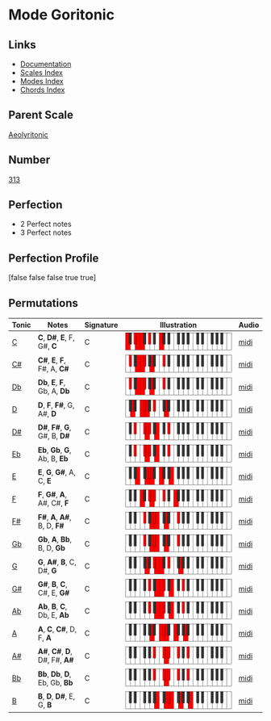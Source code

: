 # Mode Goritonic

## Links

- [Documentation](index.md)
- [Scales Index](Scales.md)
- [Modes Index](Modes.md)
- [Chords Index](Chords.md)

## Parent Scale

[Aeolyritonic](ScaleAeolyritonic.md)

## Number

[313](https://ianring.com/musictheory/scales/313)

## Perfection

- 2 Perfect notes
- 3 Perfect notes

## Perfection Profile

[false false false true true]

## Permutations

| Tonic | Notes | Signature | Illustration | Audio |
|-------|-------|-----------|--------------|-------|
| [C](ModeCNaturalGoritonic.md) | **C**, **D#**, **E**, F, G#, **C** | C | ![CNaturalGoritonic](ModeCNaturalGoritonic.png) | [midi](https://github.com/edipermadi/music/blob/main/docs/ModeCNaturalGoritonic.mid?raw=true) |
| [C#](ModeCSharpGoritonic.md) | **C#**, **E**, **F**, F#, A, **C#** | C | ![CSharpGoritonic](ModeCSharpGoritonic.png) | [midi](https://github.com/edipermadi/music/blob/main/docs/ModeCSharpGoritonic.mid?raw=true) |
| [Db](ModeDFlatGoritonic.md) | **Db**, **E**, **F**, Gb, A, **Db** | C | ![DFlatGoritonic](ModeDFlatGoritonic.png) | [midi](https://github.com/edipermadi/music/blob/main/docs/ModeDFlatGoritonic.mid?raw=true) |
| [D](ModeDNaturalGoritonic.md) | **D**, **F**, **F#**, G, A#, **D** | C | ![DNaturalGoritonic](ModeDNaturalGoritonic.png) | [midi](https://github.com/edipermadi/music/blob/main/docs/ModeDNaturalGoritonic.mid?raw=true) |
| [D#](ModeDSharpGoritonic.md) | **D#**, **F#**, **G**, G#, B, **D#** | C | ![DSharpGoritonic](ModeDSharpGoritonic.png) | [midi](https://github.com/edipermadi/music/blob/main/docs/ModeDSharpGoritonic.mid?raw=true) |
| [Eb](ModeEFlatGoritonic.md) | **Eb**, **Gb**, **G**, Ab, B, **Eb** | C | ![EFlatGoritonic](ModeEFlatGoritonic.png) | [midi](https://github.com/edipermadi/music/blob/main/docs/ModeEFlatGoritonic.mid?raw=true) |
| [E](ModeENaturalGoritonic.md) | **E**, **G**, **G#**, A, C, **E** | C | ![ENaturalGoritonic](ModeENaturalGoritonic.png) | [midi](https://github.com/edipermadi/music/blob/main/docs/ModeENaturalGoritonic.mid?raw=true) |
| [F](ModeFNaturalGoritonic.md) | **F**, **G#**, **A**, A#, C#, **F** | C | ![FNaturalGoritonic](ModeFNaturalGoritonic.png) | [midi](https://github.com/edipermadi/music/blob/main/docs/ModeFNaturalGoritonic.mid?raw=true) |
| [F#](ModeFSharpGoritonic.md) | **F#**, **A**, **A#**, B, D, **F#** | C | ![FSharpGoritonic](ModeFSharpGoritonic.png) | [midi](https://github.com/edipermadi/music/blob/main/docs/ModeFSharpGoritonic.mid?raw=true) |
| [Gb](ModeGFlatGoritonic.md) | **Gb**, **A**, **Bb**, B, D, **Gb** | C | ![GFlatGoritonic](ModeGFlatGoritonic.png) | [midi](https://github.com/edipermadi/music/blob/main/docs/ModeGFlatGoritonic.mid?raw=true) |
| [G](ModeGNaturalGoritonic.md) | **G**, **A#**, **B**, C, D#, **G** | C | ![GNaturalGoritonic](ModeGNaturalGoritonic.png) | [midi](https://github.com/edipermadi/music/blob/main/docs/ModeGNaturalGoritonic.mid?raw=true) |
| [G#](ModeGSharpGoritonic.md) | **G#**, **B**, **C**, C#, E, **G#** | C | ![GSharpGoritonic](ModeGSharpGoritonic.png) | [midi](https://github.com/edipermadi/music/blob/main/docs/ModeGSharpGoritonic.mid?raw=true) |
| [Ab](ModeAFlatGoritonic.md) | **Ab**, **B**, **C**, Db, E, **Ab** | C | ![AFlatGoritonic](ModeAFlatGoritonic.png) | [midi](https://github.com/edipermadi/music/blob/main/docs/ModeAFlatGoritonic.mid?raw=true) |
| [A](ModeANaturalGoritonic.md) | **A**, **C**, **C#**, D, F, **A** | C | ![ANaturalGoritonic](ModeANaturalGoritonic.png) | [midi](https://github.com/edipermadi/music/blob/main/docs/ModeANaturalGoritonic.mid?raw=true) |
| [A#](ModeASharpGoritonic.md) | **A#**, **C#**, **D**, D#, F#, **A#** | C | ![ASharpGoritonic](ModeASharpGoritonic.png) | [midi](https://github.com/edipermadi/music/blob/main/docs/ModeASharpGoritonic.mid?raw=true) |
| [Bb](ModeBFlatGoritonic.md) | **Bb**, **Db**, **D**, Eb, Gb, **Bb** | C | ![BFlatGoritonic](ModeBFlatGoritonic.png) | [midi](https://github.com/edipermadi/music/blob/main/docs/ModeBFlatGoritonic.mid?raw=true) |
| [B](ModeBNaturalGoritonic.md) | **B**, **D**, **D#**, E, G, **B** | C | ![BNaturalGoritonic](ModeBNaturalGoritonic.png) | [midi](https://github.com/edipermadi/music/blob/main/docs/ModeBNaturalGoritonic.mid?raw=true) |
